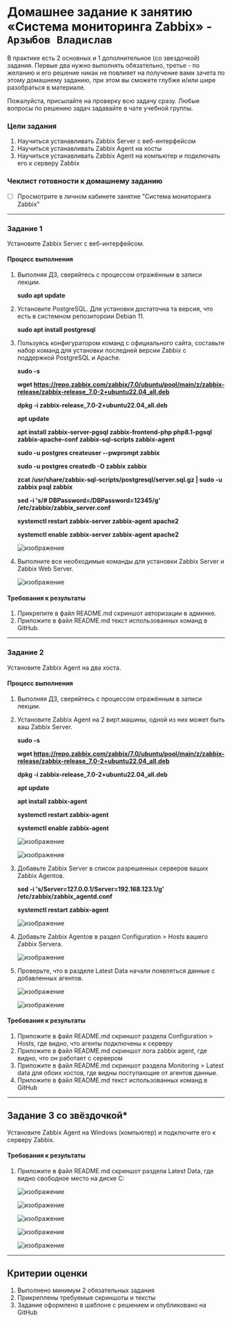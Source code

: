 # Домашнее задание к занятию «Система мониторинга Zabbix» - `Арзыбов Владислав`

В практике есть 2 основных и 1 дополнительное (со звездочкой) задания. Первые два нужно выполнять обязательно, третье - по желанию и его решение никак не повлияет на получение вами зачета по этому домашнему заданию, при этом вы сможете глубже и/или шире разобраться в материале. 

Пожалуйста, присылайте на проверку всю задачу сразу. Любые вопросы по решению задач задавайте в чате учебной группы.

### Цели задания
1. Научиться устанавливать Zabbix Server c веб-интерфейсом
2. Научиться устанавливать Zabbix Agent на хосты
3. Научиться устанавливать Zabbix Agent на компьютер и подключать его к серверу Zabbix 

### Чеклист готовности к домашнему заданию
- [ ] Просмотрите в личном кабинете занятие "Система мониторинга Zabbix" 


---

### Задание 1 

Установите Zabbix Server с веб-интерфейсом.

#### Процесс выполнения
1. Выполняя ДЗ, сверяйтесь с процессом отражённым в записи лекции.

   **sudo apt update**
   
3. Установите PostgreSQL. Для установки достаточна та версия, что есть в системном репозитороии Debian 11.

   **sudo apt install postgresql**
   
5. Пользуясь конфигуратором команд с официального сайта, составьте набор команд для установки последней версии Zabbix с поддержкой PostgreSQL и Apache.

   **sudo -s**

   **wget https://repo.zabbix.com/zabbix/7.0/ubuntu/pool/main/z/zabbix-release/zabbix-release_7.0-2+ubuntu22.04_all.deb**

   **dpkg -i zabbix-release_7.0-2+ubuntu22.04_all.deb**

   **apt update**

   **apt install zabbix-server-pgsql zabbix-frontend-php php8.1-pgsql zabbix-apache-conf zabbix-sql-scripts zabbix-agent**

   **sudo -u postgres createuser --pwprompt zabbix**
   
   **sudo -u postgres createdb -O zabbix zabbix**

   **zcat /usr/share/zabbix-sql-scripts/postgresql/server.sql.gz | sudo -u zabbix psql zabbix**

   **sed -i 's/# DBPassword=/DBPassword=12345/g' /etc/zabbix/zabbix_server.conf**

   **systemctl restart zabbix-server zabbix-agent apache2**

   **systemctl enable zabbix-server zabbix-agent apache2**

   ![изображение](https://github.com/user-attachments/assets/9e88f489-bcc4-405c-8711-317849096cfd)
   
7. Выполните все необходимые команды для установки Zabbix Server и Zabbix Web Server.

   ![изображение](https://github.com/user-attachments/assets/d363008f-e270-4cb1-b9f5-27c08a336622)


#### Требования к результаты 
1. Прикрепите в файл README.md скриншот авторизации в админке.
2. Приложите в файл README.md текст использованных команд в GitHub.

---

### Задание 2 

Установите Zabbix Agent на два хоста.

#### Процесс выполнения
1. Выполняя ДЗ, сверяйтесь с процессом отражённым в записи лекции.
2. Установите Zabbix Agent на 2 вирт.машины, одной из них может быть ваш Zabbix Server.

   **sudo -s**

   **wget https://repo.zabbix.com/zabbix/7.0/ubuntu/pool/main/z/zabbix-release/zabbix-release_7.0-2+ubuntu22.04_all.deb**

   **dpkg -i zabbix-release_7.0-2+ubuntu22.04_all.deb**

   **apt update**

   **apt install zabbix-agent**

   **systemctl restart zabbix-agent**

   **systemctl enable zabbix-agent**

   ![изображение](https://github.com/user-attachments/assets/89f00078-117e-434d-a4e4-d739eed2bc37)

   ![изображение](https://github.com/user-attachments/assets/f99029ad-c8aa-4a66-b0c1-cd6ff5aa145d)
    
4. Добавьте Zabbix Server в список разрешенных серверов ваших Zabbix Agentов.

   **sed -i 's/Server=127.0.0.1/Server=192.168.123.1/g' /etc/zabbix/zabbix_agentd.conf**

   **systemctl restart zabbix-agent**

   ![изображение](https://github.com/user-attachments/assets/e5c7602f-a53a-4bb8-b518-ed8697fbcaca)

6. Добавьте Zabbix Agentов в раздел Configuration > Hosts вашего Zabbix Servera.

   ![изображение](https://github.com/user-attachments/assets/5814cc1b-8dcb-4dc2-919c-aa612817152b)

8. Проверьте, что в разделе Latest Data начали появляться данные с добавленных агентов.

   ![изображение](https://github.com/user-attachments/assets/269778f5-a2ff-46ca-95a7-af9336951218)

   ![изображение](https://github.com/user-attachments/assets/769b7371-5021-4c60-b43e-d40d545542f3)

#### Требования к результаты 
1. Приложите в файл README.md скриншот раздела Configuration > Hosts, где видно, что агенты подключены к серверу
2. Приложите в файл README.md скриншот лога zabbix agent, где видно, что он работает с сервером
3. Приложите в файл README.md скриншот раздела Monitoring > Latest data для обоих хостов, где видны поступающие от агентов данные.
4. Приложите в файл README.md текст использованных команд в GitHub

---
## Задание 3 со звёздочкой*
Установите Zabbix Agent на Windows (компьютер) и подключите его к серверу Zabbix.

#### Требования к результаты 
1. Приложите в файл README.md скриншот раздела Latest Data, где видно свободное место на диске C:

   ![изображение](https://github.com/user-attachments/assets/7832d3a5-7877-408f-99f8-32a750f70ede)

   ![изображение](https://github.com/user-attachments/assets/04d58670-a375-465e-a117-40fb5159614e)

   ![изображение](https://github.com/user-attachments/assets/7d05af1a-aa75-4bc5-9476-1dcf4916ad9b)

   ![изображение](https://github.com/user-attachments/assets/c59cf8b7-1c8f-44e0-b908-07839c344456)

   ![изображение](https://github.com/user-attachments/assets/460be52c-95c0-4bfd-a1a7-9237206f363e)

--- 

## Критерии оценки

1. Выполнено минимум 2 обязательных задания
2. Прикреплены требуемые скриншоты и тексты 
3. Задание оформлено в шаблоне с решением и опубликовано на GitHub

